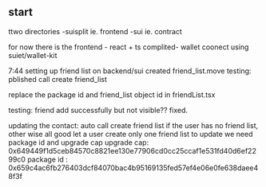 ## start
ttwo directories
-suisplit ie. frontend
-sui ie. contract

for now there is the frontend - react + ts 
    complited- wallet coonect using suiet/wallet-kit

7:44
    setting up friend list on backend/sui
    created friend_list.move
    testing:
        pblished
        call create friend_list

replace the package id and friend_list object id in friendList.tsx

testing:
    friend add successfully but not visible??
    fixed.

updating the contact:
    auto call create friend list if the user has no friend list, other wise all good
    let a user create only one friend list
    to update we need package id and upgrade cap
    upgrade cap: 0x649449f1d5ceb84570c8821ee130e77906cd0cc25ccaf1e531fd40d6ef2299c0
    package id : 0x659c4ac6fb276403dcf84070bac4b95169135fed57ef4e06e0fe638daee48f3f

